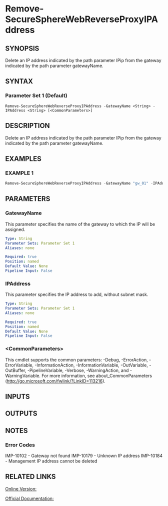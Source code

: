 ﻿# Remove-SecureSphereWebReverseProxyIPAddress

## SYNOPSIS
Delete an IP address indicated by the path parameter IPip from the gateway indicated by the path parameter gatewayName.

## SYNTAX

### Parameter Set 1 (Default)
```
Remove-SecureSphereWebReverseProxyIPAddress -GatewayName <String> -IPAddress <String> [<CommonParameters>]
```

## DESCRIPTION
Delete an IP address indicated by the path parameter IPip from the gateway indicated by the path parameter gatewayName.

## EXAMPLES

### EXAMPLE 1

```powershell
Remove-SecureSphereWebReverseProxyIPAddress -GatewayName "gw_01" -IPAddress "10.1.1.12"
```

## PARAMETERS

### GatewayName
This parameter specifies the name of the gateway to which the IP will be assigned.

```yaml
Type: String
Parameter Sets: Parameter Set 1
Aliases: none

Required: true
Position: named
Default Value: None
Pipeline Input: False
```

### IPAddress
This parameter specifies the IP address to add, without subnet mask.

```yaml
Type: String
Parameter Sets: Parameter Set 1
Aliases: none

Required: true
Position: named
Default Value: None
Pipeline Input: False
```

### \<CommonParameters\>
This cmdlet supports the common parameters: -Debug, -ErrorAction, -ErrorVariable, -InformationAction, -InformationVariable, -OutVariable, -OutBuffer, -PipelineVariable, -Verbose, -WarningAction, and -WarningVariable. For more information, see about_CommonParameters (http://go.microsoft.com/fwlink/?LinkID=113216).

## INPUTS

## OUTPUTS

## NOTES

### Error Codes
IMP-10102 - Gateway not found
IMP-10179 - Unknown IP address
IMP-10184 - Management IP address cannot be deleted

## RELATED LINKS

[Online Version:](https://github.com/akshinmustafayev/Documentation/MD)

[Official Documentation:](https://docs.imperva.com/bundle/v13.6-api-reference-guide/page/66820.htm)



